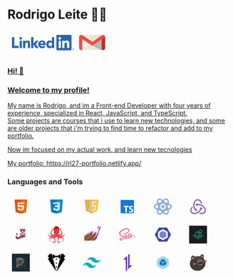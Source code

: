 # Rodrigo Leite 👩‍💻

<div style="display: flex; align-items: center">
  <a href="https://www.linkedin.com/in/rodrigoleite27/" target="_blank" >
   <img src="./img/linkedin.png" width="140" height="35" style="margin: 10px"/>
  </a>
  <a class="green" href="mailto:rods.leite27@gmail.com" target="_blank" >
   <img src="./img/gmail.png" width="60" height="50" />
</div>



### Hi! 👋
### Welcome to my profile!
My name is Rodrigo, and  im a Front-end Developer with four years of experience, specialized in React, JavaScript, and TypeScript.</br>
Some projects are courses that i use to learn new technologies, and some are older projects that i'm trying to find time to refactor and add to my portfolio.

Now im focused on my actual work, and learn new tecnologies

My portfolio: <a target="a_blank" href="https://rl27-portfolio.netlify.app">https://rl27-portfolio.netlify.app/<a/>

### Languages and Tools
<div>
 <img src="./img/png/html.png" width="40" height="40" style="margin: 10px" />
 &nbsp;&nbsp;&nbsp;
 <img src="./img/png/css.png" width="40" height="40" style="margin: 10px" />
 &nbsp;&nbsp;&nbsp;
 <img src="./img/png/javascript.png" width="40" height="40" style="margin: 10px" />
 &nbsp;&nbsp;&nbsp;
 <img src="./img/png/typescript.png" width="40" height="40" style="margin: 10px" />
 &nbsp;&nbsp;&nbsp;
 <img src="./img/png/react.png" width="40" height="40" style="margin: 10px" />
 &nbsp;&nbsp;&nbsp;
 <img src="./img/png/redux.png" width="40" height="40" style="margin: 10px" />
 &nbsp;&nbsp;&nbsp;
 <img src="./img/png/jest.png" width="40" height="40" style="margin: 10px" />
 &nbsp;&nbsp;&nbsp;
 <img src="./img/png/rtl.png" width="40" height="40" style="margin: 10px"/>
 &nbsp;&nbsp;&nbsp;
 <img src="./img/png/styledcomponents.png" width="40" height="40" style="margin: 10px"/>
 &nbsp;&nbsp;&nbsp;
 <img src="./img/png/sass.png" width="40" height="40" style="margin: 10px"/>
 &nbsp;&nbsp;&nbsp;
 <img src="./img/png/eslint.png" width="40" height="40" style="margin: 10px"/>
 &nbsp;&nbsp;&nbsp;
 <img src="./img/png/miragejs.png" width="40" height="40" style="margin: 10px"/>
 &nbsp;&nbsp;&nbsp;
 <img src="./img/png/prettier.png" width="40" height="40" style="margin: 10px"/>
 &nbsp;&nbsp;&nbsp;
 <img src="./img/png/stylelint.png" width="40" height="40" style="margin: 10px"/>
 &nbsp;&nbsp;&nbsp;
 <img src="./img/png/tailwind.png" width="40" height="40" style="margin: 10px"/>
 &nbsp;&nbsp;&nbsp;
 <img src="./img/png/axios.png" width="40" height="40" style="margin: 10px"/>
 &nbsp;&nbsp;&nbsp;
 <img src="./img/png/webpack.png" width="40" height="40" style="margin: 10px"/>
 &nbsp;&nbsp;&nbsp;
 <img src="./img/png/zustand.png" width="40" height="40" style="margin: 10px"/>
</div>
